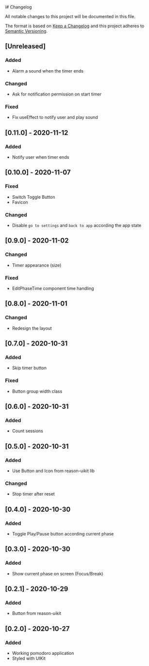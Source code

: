 i# Changelog

All notable changes to this project will be documented in this file.

The format is based on [Keep a Changelog](http://keepachangelog.com/en/1.0.0/)
and this project adheres to [Semantic Versioning](http://semver.org/spec/v2.0.0.html).

## [Unreleased]
### Added
- Alarm a sound when the timer ends
### Changed
- Ask for notification permission on start timer
### Fixed
- Fix useEffect to notify user and play sound

## [0.11.0] - 2020-11-12
### Added
- Notify user when timer ends

## [0.10.0] - 2020-11-07
### Fixed
- Switch Toggle Button
- Favicon
### Changed
- Disable `go to settings` and `back to app` according the app state

## [0.9.0] - 2020-11-02
### Changed
- Timer appearance (size)
### Fixed
- EditPhaseTime component time handling

## [0.8.0] - 2020-11-01
### Changed
- Redesign the layout

## [0.7.0] - 2020-10-31
### Added
- Skip timer button
### Fixed
- Button group width class

## [0.6.0] - 2020-10-31
### Added
- Count sessions

## [0.5.0] - 2020-10-31
### Added
- Use Button and Icon from reason-uikit lib
### Changed
- Stop timer after reset

## [0.4.0] - 2020-10-30
### Added
- Toggle Play/Pause button according current phase

## [0.3.0] - 2020-10-30
### Added
- Show current phase on screen (Focus/Break)

## [0.2.1] - 2020-10-29
### Added
- Button from reason-uikit

## [0.2.0] - 2020-10-27
### Added
- Working pomodoro application
- Styled with UIKit